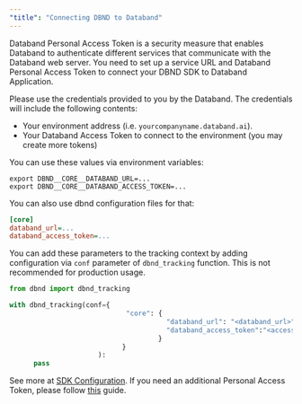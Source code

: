 ```yaml
---
"title": "Connecting DBND to Databand"
---
```

Databand Personal Access Token is a security measure that enables Databand to authenticate different services that communicate with the Databand web server. You need to set up a service URL and Databand Personal Access Token to connect your DBND SDK to Databand Application.

Please use the credentials provided to you by the Databand. The credentials will include the following contents:
* Your environment address (i.e. `yourcompanyname.databand.ai`).
* Your Databand Access Token to connect to the environment (you may create more tokens)

You can use these values via environment variables:
```
export DBND__CORE__DATABAND_URL=...
export DBND__CORE__DATABAND_ACCESS_TOKEN=...
```
You can also use dbnd configuration files for that:
``` ini
[core]
databand_url=...
databand_access_token=...
```

You can add these parameters to the tracking context by adding configuration via `conf` parameter of `dbnd_tracking` function. This is not recommended for production usage.

```python
from dbnd import dbnd_tracking

with dbnd_tracking(conf={
                             "core": {
                                       "databand_url": "<databand_url>",
                                       "databand_access_token":"<access_token>",
                                     }
                            }
                      ):
      pass
```

See more at [SDK Configuration](doc:dbnd-sdk-configuration).  If you need an additional Personal Access Token, please follow [this](doc:access-tokens) guide.